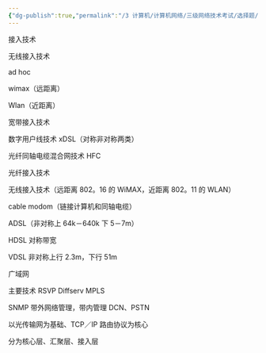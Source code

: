 ```yaml
---
{"dg-publish":true,"permalink":"/3 计算机/计算机网络/三级网络技术考试/选择题/1 网络系统结构与设计的基本原则/","title":"1 网络系统结构与设计的基本原则"}
---
```



接入技术

无线接入技术

ad hoc

wimax（远距离）

Wlan（近距离）

宽带接入技术

数字用户线技术 xDSL（对称非对称两类）

光纤同轴电缆混合网技术 HFC

光纤接入技术

无线接入技术（远距离 802。16 的 WiMAX，近距离 802。11 的 WLAN）

cable modom（链接计算机和同轴电缆）

ADSL（非对称上 64k－640k 下 5－7m）

HDSL 对称带宽

VDSL 非对称上行 2.3m，下行 51m

广域网

主要技术 RSVP Diffserv MPLS

SNMP 带外网络管理，带内管理 DCN、PSTN

以光传输网为基础、TCP／IP 路由协议为核心

分为核心层、汇聚层、接入层
